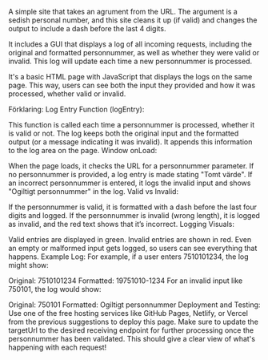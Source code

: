 A simple site that takes an agrument from the URL. The argument is a sedish personal number, and this site cleans it up (if valid) and changes the output to include a dash before the last 4 digits.

It includes a GUI that displays a log of all incoming requests, including the original and formatted personnummer, as well as whether they were valid or invalid. This log will update each time a new personnummer is processed.

It's a basic HTML page with JavaScript that displays the logs on the same page. This way, users can see both the input they provided and how it was processed, whether valid or invalid.

Förklaring:
Log Entry Function (logEntry):

This function is called each time a personnummer is processed, whether it is valid or not.
The log keeps both the original input and the formatted output (or a message indicating it was invalid).
It appends this information to the log area on the page.
Window onLoad:

When the page loads, it checks the URL for a personnummer parameter.
If no personnummer is provided, a log entry is made stating "Tomt värde".
If an incorrect personnummer is entered, it logs the invalid input and shows "Ogiltigt personnummer" in the log.
Valid vs Invalid:

If the personnummer is valid, it is formatted with a dash before the last four digits and logged.
If the personnummer is invalid (wrong length), it is logged as invalid, and the red text shows that it’s incorrect.
Logging Visuals:

Valid entries are displayed in green.
Invalid entries are shown in red.
Even an empty or malformed input gets logged, so users can see everything that happens.
Example Log:
For example, if a user enters 7510101234, the log might show:

Original: 7510101234
Formatted: 19751010-1234
For an invalid input like 750101, the log would show:

Original: 750101
Formatted: Ogiltigt personnummer
Deployment and Testing:
Use one of the free hosting services like GitHub Pages, Netlify, or Vercel from the previous suggestions to deploy this page.
Make sure to update the targetUrl to the desired receiving endpoint for further processing once the personnummer has been validated.
This should give a clear view of what's happening with each request!
